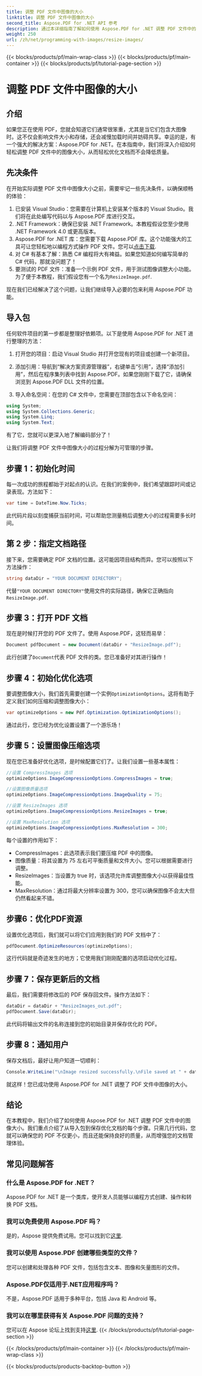 ```yaml
---
title: 调整 PDF 文件中图像的大小
linktitle: 调整 PDF 文件中图像的大小
second_title: Aspose.PDF for .NET API 参考
description: 通过本详细指南了解如何使用 Aspose.PDF for .NET 调整 PDF 文件中的图像大小。优化文件大小而不损失质量。
weight: 250
url: /zh/net/programming-with-images/resize-images/
---
```


{{< blocks/products/pf/main-wrap-class >}}
{{< blocks/products/pf/main-container >}}
{{< blocks/products/pf/tutorial-page-section >}}

# 调整 PDF 文件中图像的大小

## 介绍

如果您正在使用 PDF，您就会知道它们通常很笨重，尤其是当它们包含大图像时。这不仅会影响文件大小和存储，还会减慢加载时间并妨碍共享。幸运的是，有一个强大的解决方案：Aspose.PDF for .NET。在本指南中，我们将深入介绍如何轻松调整 PDF 文件中的图像大小，从而轻松优化文档而不会降低质量。

## 先决条件

在开始实际调整 PDF 文件中图像大小之前，需要牢记一些先决条件，以确保顺畅的体验：

1. 已安装 Visual Studio：您需要在计算机上安装某个版本的 Visual Studio。我们将在此处编写代码以与 Aspose.PDF 库进行交互。
2. .NET Framework：确保已安装 .NET Framework。本教程假设您至少使用 .NET Framework 4.0 或更高版本。
3. Aspose.PDF for .NET 库：您需要下载 Aspose.PDF 库。这个功能强大的工具可让您轻松地以编程方式操作 PDF 文件。您可以[点击下载](https://releases.aspose.com/pdf/net/).
4. 对 C# 有基本了解：熟悉 C# 编程将大有裨益。如果您知道如何编写简单的 C# 代码，那就没问题了！
5. 要测试的 PDF 文件：准备一个示例 PDF 文件，用于测试图像调整大小功能。为了便于本教程，我们假设您有一个名为`ResizeImage.pdf`.

现在我们已经解决了这个问题，让我们继续导入必要的包来利用 Aspose.PDF 功能。

## 导入包

任何软件项目的第一步都是整理好依赖项。以下是使用 Aspose.PDF for .NET 进行整理的方法：

1. 打开您的项目：启动 Visual Studio 并打开您现有的项目或创建一个新项目。

2. 添加引用：导航到“解决方案资源管理器”，右键单击“引用”，选择“添加引用”，然后在程序集列表中找到 Aspose.PDF。如果您刚刚下载了它，请确保浏览到 Aspose.PDF DLL 文件的位置。

3. 导入命名空间：在您的 C# 文件中，您需要在顶部包含以下命名空间：

```csharp
using System;
using System.Collections.Generic;
using System.Linq;
using System.Text;
```

有了它，您就可以更深入地了解编码部分了！

让我们将调整 PDF 文件中图像大小的过程分解为可管理的步骤。

## 步骤 1：初始化时间

每一次成功的旅程都始于对起点的认识。在我们的案例中，我们希望跟踪时间或记录表现。方法如下：

```csharp
var time = DateTime.Now.Ticks;
```

此代码片段以刻度捕获当前时间，可以帮助您测量稍后调整大小的过程需要多长时间。

## 第 2 步：指定文档路径

接下来，您需要确定 PDF 文档的位置。这可能因项目结构而异。您可以按照以下方法操作：

```csharp
string dataDir = "YOUR DOCUMENT DIRECTORY";
```

代替`"YOUR DOCUMENT DIRECTORY"`使用文件的实际路径，确保它正确指向`ResizeImage.pdf`.

## 步骤 3：打开 PDF 文档

现在是时候打开您的 PDF 文件了。使用 Aspose.PDF，这轻而易举：

```csharp
Document pdfDocument = new Document(dataDir + "ResizeImage.pdf");
```

此行创建了`Document`代表 PDF 文件的类。您已准备好对其进行操作！

## 步骤 4：初始化优化选项

要调整图像大小，我们首先需要创建一个实例`OptimizationOptions`。这将有助于定义我们如何压缩和调整图像大小：

```csharp
var optimizeOptions = new Pdf.Optimization.OptimizationOptions();
```

通过此行，您已经为优化设置设置了一个游乐场！

## 步骤 5：设置图像压缩选项

现在您已准备好优化选项，是时候配置它们了。让我们设置一些基本属性：

```csharp
//设置 CompressImages 选项
optimizeOptions.ImageCompressionOptions.CompressImages = true;

//设置图像质量选项
optimizeOptions.ImageCompressionOptions.ImageQuality = 75;

//设置 ResizeImages 选项
optimizeOptions.ImageCompressionOptions.ResizeImages = true;

//设置 MaxResolution 选项
optimizeOptions.ImageCompressionOptions.MaxResolution = 300;
```

每个设置的作用如下：
- CompressImages：此选项表示我们要压缩 PDF 中的图像。
- 图像质量：将其设置为 75 左右可平衡质量和文件大小。您可以根据需要进行调整。
- ResizeImages：当设置为 true 时，该选项允许库调整图像大小以获得最佳性能。
- MaxResolution：通过将最大分辨率设置为 300，您可以确保图像不会太大但仍然看起来不错。

## 步骤6：优化PDF资源

设置优化选项后，我们就可以将它们应用到我们的 PDF 文档中了：

```csharp
pdfDocument.OptimizeResources(optimizeOptions);
```

这行代码就是奇迹发生的地方；它使用我们刚刚配置的选项启动优化过程。

## 步骤 7：保存更新后的文档

最后，我们需要将修改后的 PDF 保存回文件。操作方法如下：

```csharp
dataDir = dataDir + "ResizeImages_out.pdf";
pdfDocument.Save(dataDir);
```

此代码将输出文件的名称连接到您的初始目录并保存优化的 PDF。

## 步骤 8：通知用户

保存文档后，最好让用户知道一切顺利：

```csharp
Console.WriteLine("\nImage resized successfully.\nFile saved at " + dataDir);
```

就这样！您已成功使用 Aspose.PDF for .NET 调整了 PDF 文件中图像的大小。

## 结论

在本教程中，我们介绍了如何使用 Aspose.PDF for .NET 调整 PDF 文件中的图像大小。我们重点介绍了从导入包到保存优化文档的每个步骤。只需几行代码，您就可以确保您的 PDF 不仅更小，而且还能保持良好的质量，从而增强您的文档管理体验。

## 常见问题解答

### 什么是 Aspose.PDF for .NET？
Aspose.PDF for .NET 是一个类库，使开发人员能够以编程方式创建、操作和转换 PDF 文档。

### 我可以免费使用 Aspose.PDF 吗？
是的，Aspose 提供免费试用。您可以找到它[这里](https://releases.aspose.com/).

### 我可以使用 Aspose.PDF 创建哪些类型的文件？
您可以创建和处理各种 PDF 文件，包括包含文本、图像和矢量图形的文件。

### Aspose.PDF仅适用于.NET应用程序吗？
不是，Aspose.PDF 适用于多种平台，包括 Java 和 Android 等。

### 我可以在哪里获得有关 Aspose.PDF 问题的支持？
您可以在 Aspose 论坛上找到支持[这里](https://forum.aspose.com/c/pdf/10).
{{< /blocks/products/pf/tutorial-page-section >}}

{{< /blocks/products/pf/main-container >}}
{{< /blocks/products/pf/main-wrap-class >}}

{{< blocks/products/products-backtop-button >}}
